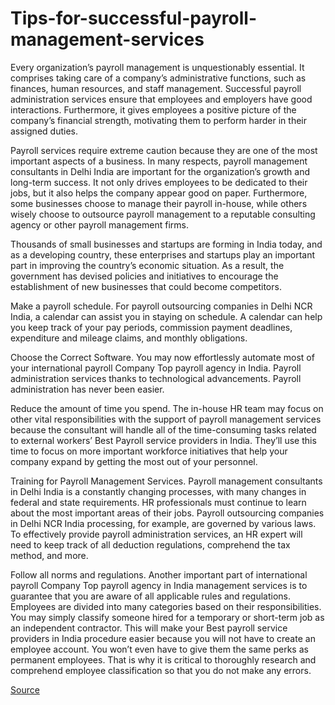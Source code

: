 # Tips-for-successful-payroll-management-services
Every organization’s payroll management is unquestionably essential. It comprises taking care of a company’s administrative functions, such as finances, human resources, and staff management. Successful payroll administration services ensure that employees and employers have good interactions. Furthermore, it gives employees a positive picture of the company’s financial strength, motivating them to perform harder in their assigned duties.  

Payroll services require extreme caution because they are one of the most important aspects of a business. In many respects, payroll management consultants in Delhi India are important for the organization’s growth and long-term success. It not only drives employees to be dedicated to their jobs, but it also helps the company appear good on paper. Furthermore, some businesses choose to manage their payroll in-house, while others wisely choose to outsource payroll management to a reputable consulting agency or other payroll management firms.  

Thousands of small businesses and startups are forming in India today, and as a developing country, these enterprises and startups play an important part in improving the country’s economic situation. As a result, the government has devised policies and initiatives to encourage the establishment of new businesses that could become competitors.     

Make a payroll schedule. 
For payroll outsourcing companies in Delhi NCR India, a calendar can assist you in staying on schedule. A calendar can help you keep track of your pay periods, commission payment deadlines, expenditure and mileage claims, and monthly obligations.     

Choose the Correct Software. 
You may now effortlessly automate most of your international payroll Company Top payroll agency in India. Payroll administration services thanks to technological advancements. Payroll administration has never been easier.     

Reduce the amount of time you spend. 
The in-house HR team may focus on other vital responsibilities with the support of payroll management services because the consultant will handle all of the time-consuming tasks related to external workers’ Best Payroll service providers in India. They’ll use this time to focus on more important workforce initiatives that help your company expand by getting the most out of your personnel.     

Training for Payroll Management Services. 
Payroll management consultants in Delhi India is a constantly changing processes, with many changes in federal and state requirements. HR professionals must continue to learn about the most important areas of their jobs.  Payroll outsourcing companies in Delhi NCR India processing, for example, are governed by various laws. To effectively provide payroll administration services, an HR expert will need to keep track of all deduction regulations, comprehend the tax method, and more.     

Follow all norms and regulations. 
Another important part of international payroll Company Top payroll agency in India management services is to guarantee that you are aware of all applicable rules and regulations. Employees are divided into many categories based on their responsibilities. You may simply classify someone hired for a temporary or short-term job as an independent contractor. This will make your Best payroll service providers in India procedure easier because you will not have to create an employee account. You won’t even have to give them the same perks as permanent employees. That is why it is critical to thoroughly research and comprehend employee classification so that you do not make any errors.

<a href="https://www.mmepayrollindia.com/tips-for-successful-payroll-management-services/" rel="dofollow">Source</a>
